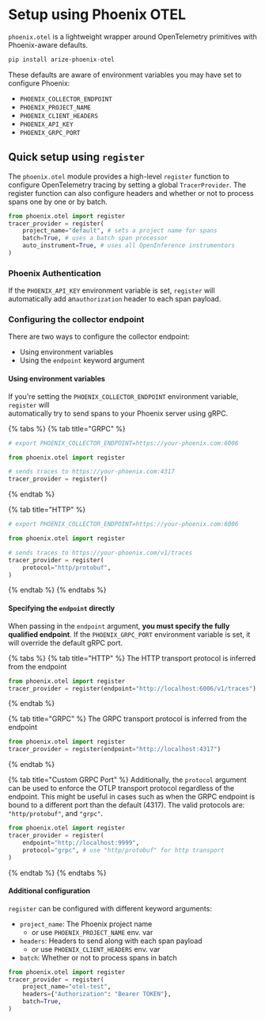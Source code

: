 # Setup using Phoenix OTEL

`phoenix.otel`  is a lightweight wrapper around OpenTelemetry primitives with Phoenix-aware defaults.

```bash
pip install arize-phoenix-otel
```

These defaults are aware of environment variables you may have set to configure Phoenix:

* `PHOENIX_COLLECTOR_ENDPOINT`
* `PHOENIX_PROJECT_NAME`
* `PHOENIX_CLIENT_HEADERS`
* `PHOENIX_API_KEY`
* `PHOENIX_GRPC_PORT`&#x20;

## Quick setup using `register`&#x20;

The `phoenix.otel` module provides a high-level `register` function to configure OpenTelemetry tracing by setting a global `TracerProvider`. The register function can also configure headers and whether or not to process spans one by one or by batch.

```python
from phoenix.otel import register
tracer_provider = register(
    project_name="default", # sets a project name for spans
    batch=True, # uses a batch span processor
    auto_instrument=True, # uses all OpenInference instrumentors
)
```

### Phoenix Authentication

If the `PHOENIX_API_KEY` environment variable is set, `register` will automatically add an`authorization` header to each span payload.

### Configuring the collector endpoint

There are two ways to configure the collector endpoint:

* Using environment variables
* Using the `endpoint` keyword argument

#### Using environment variables

If you're setting the `PHOENIX_COLLECTOR_ENDPOINT` environment variable, `register` will\
automatically try to send spans to your Phoenix server using gRPC.

{% tabs %}
{% tab title="GRPC" %}
```python
# export PHOENIX_COLLECTOR_ENDPOINT=https://your-phoenix.com:6006

from phoenix.otel import register

# sends traces to https://your-phoenix.com:4317
tracer_provider = register()
```
{% endtab %}

{% tab title="HTTP" %}
```python
# export PHOENIX_COLLECTOR_ENDPOINT=https://your-phoenix.com:6006

from phoenix.otel import register

# sends traces to https://your-phoenix.com/v1/traces
tracer_provider = register(
    protocol="http/protobuf",
)
```
{% endtab %}
{% endtabs %}

#### Specifying the `endpoint` directly

When passing in the `endpoint` argument, **you must specify the fully qualified endpoint**. If the `PHOENIX_GRPC_PORT` environment variable is set, it will override the default gRPC port.

{% tabs %}
{% tab title="HTTP" %}
The HTTP transport protocol is inferred from the endpoint

```python
from phoenix.otel import register
tracer_provider = register(endpoint="http://localhost:6006/v1/traces")
```
{% endtab %}

{% tab title="GRPC" %}
The GRPC transport protocol is inferred from the endpoint

```python
from phoenix.otel import register
tracer_provider = register(endpoint="http://localhost:4317")
```
{% endtab %}

{% tab title="Custom GRPC Port" %}
Additionally, the `protocol` argument can be used to enforce the OTLP transport protocol regardless of the endpoint. This might be useful in cases such as when the GRPC endpoint is bound to a different port than the default (4317). The valid protocols are: `"http/protobuf"`, and `"grpc"`.

```python
from phoenix.otel import register
tracer_provider = register(
    endpoint="http://localhost:9999",
    protocol="grpc", # use "http/protobuf" for http transport
)
```
{% endtab %}
{% endtabs %}

#### Additional configuration

`register` can be configured with different keyword arguments:

* `project_name`: The Phoenix project name
  * or use `PHOENIX_PROJECT_NAME` env. var
* `headers`: Headers to send along with each span payload
  * or use `PHOENIX_CLIENT_HEADERS` env. var
* `batch`: Whether or not to process spans in batch

```python
from phoenix.otel import register
tracer_provider = register(
    project_name="otel-test",
    headers={"Authorization": "Bearer TOKEN"},
    batch=True,
)
```
